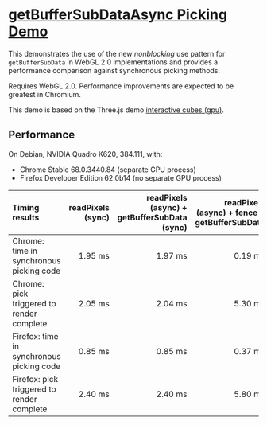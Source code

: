 # [getBufferSubDataAsync Picking Demo](https://kainino0x.github.io/getBufferSubDataAsync-Demo/)

This demonstrates the use of the new *nonblocking* use pattern for
`getBufferSubData` in WebGL 2.0 implementations and provides a performance
comparison against synchronous picking methods.

Requires WebGL 2.0. Performance improvements are expected to be greatest in Chromium.

This demo is based on the Three.js demo
[interactive cubes (gpu)](https://threejs.org/examples/webgl_interactive_cubes_gpu.html).

## Performance

On Debian, NVIDIA Quadro K620, 384.111, with:
* Chrome Stable 68.0.3440.84 (separate GPU process)
* Firefox Developer Edition 62.0b14 (no separate GPU process)

| Timing results                             | readPixels (sync) | readPixels (async) + getBufferSubData (sync) | readPixels (async) + fence + getBufferSubData |
|:------------------------------------------ | -----------------:| --------------------------------------------:| ---------------------------------------------:|
| Chrome:  time in synchronous picking code  |           1.95 ms |                                      1.97 ms |                                       0.19 ms |
| Chrome:  pick triggered to render complete |           2.05 ms |                                      2.04 ms |                                       5.30 ms |
| Firefox: time in synchronous picking code  |           0.85 ms |                                      0.85 ms |                                       0.37 ms |
| Firefox: pick triggered to render complete |           2.40 ms |                                      2.40 ms |                                       5.80 ms |
